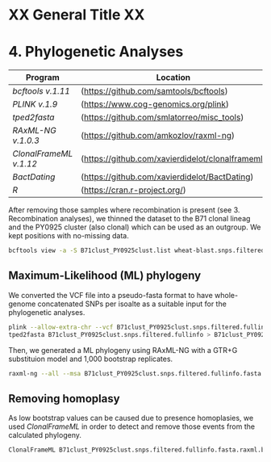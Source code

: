# XX General Title XX
# 4. Phylogenetic Analyses

Program                | Location
---------------------- | --------------------------------------
*bcftools v.1.11*      | (https://github.com/samtools/bcftools)
*PLINK v.1.9*          | (https://www.cog-genomics.org/plink)
*tped2fasta*           | (https://github.com/smlatorreo/misc_tools)
*RAxML-NG v.1.0.3*     | (https://github.com/amkozlov/raxml-ng)
*ClonalFrameML v.1.12* | (https://github.com/xavierdidelot/clonalframeml)
*BactDating*           | (https://github.com/xavierdidelot/BactDating)
*R*                    | (https://cran.r-project.org/)

After removing those samples where recombination is present (see 3. Recombination analyses), we thinned the dataset to the B71 clonal lineag and the PY0925 cluster (also clonal) which can be used as an outgroup. We kept positions with no-missing data.

```bash
bcftools view -a -S B71clust_PY0925clust.list wheat-blast.snps.filtered.vcf.gz | bcftools view -m2 -M2 -g ^miss | bgzip > B71clust_PY0925clust.snps.filtered.fullinfo.vcf.gz
```

## Maximum-Likelihood (ML) phylogeny
We converted the VCF file into a pseudo-fasta format to have whole-genome concatenated SNPs per isoalte as a suitable input for the phylogenetic analyses.

```bash
plink --allow-extra-chr --vcf B71clust_PY0925clust.snps.filtered.fullinfo.vcf.gz --recode transpose --out B71clust_PY0925clust.snps.filtered.fullinfo
tped2fasta B71clust_PY0925clust.snps.filtered.fullinfo > B71clust_PY0925clust.snps.filtered.fullinfo.fasta

```

Then, we generated a ML phylogeny using RAxML-NG with a GTR+G substituion model and 1,000 bootstrap replicates.
```bash
raxml-ng --all --msa B71clust_PY0925clust.snps.filtered.fullinfo.fasta --msa-format FASTA --data-type DNA --model GTR+G --bs-trees 1000
```

## Removing homoplasy
As low bootstrap values can be caused due to presence homoplasies, we used *ClonalFrameML* in order to detect and remove those events from the calculated phylogeny.

```bash
ClonalFrameML B71clust_PY0925clust.snps.filtered.fullinfo.fasta.raxml.bestTree B71clust_PY0925clust.snps.filtered.fullinfo.fasta
```

